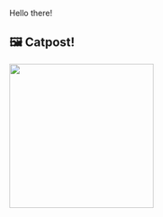 Hello there!



## 🖼️ Catpost!

<sub>
    <img src="https://cdn2.thecatapi.com/images/6d3.jpg" height="256">
</sub>

